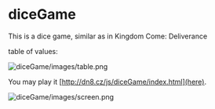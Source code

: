 # diceGame

This is a dice game, similar as in Kingdom Come: Deliverance

table of values:

![diceGame/images/table.png](table)

You may play it [http://dn8.cz/js/diceGame/index.html](here).

![diceGame/images/screen.png](screenshot)
